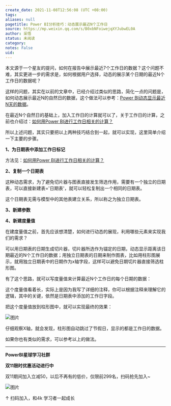 ```yaml
---
create_date: 2021-11-08T12:56:08 (UTC +08:00)
tags: 
aliases: null
pagetitle: Power BI分析技巧：动态展示最近N个工作日
source: https://mp.weixin.qq.com/s/B0xbNFoiwejqXYJubwEL0A
author: 采悟
status: 未阅读
category: 
notes: False
uid: 
---
```


本文源于一个星友的提问，如何在报告中展示最近7个工作日的数据？这个问题不难，其实更进一步的需求是，如何根据用户选择，动态的展示某个日期的最近N个工作日的数据呢？

这样的问题，其实在以前的文章中，已经介绍过类似的思路，简化一点的问题是，如何动态展示最近N的自然日的数据，这个做法可以参考：[Power BI动态显示最近N天的数据](http://mp.weixin.qq.com/s?__biz=MzA4MzQwMjY4MA==&mid=2484075973&idx=1&sn=bf5b8a1b66b86a933544a2f9580d30c8&chksm=8e0c5712b97bde0422efa22f48fc490a14e1692d17047b16a95dbdd161fc765f3befa77c68fb&scene=21#wechat_redirect)。

在最近N个自然日的基础上，加入工作日的计算就可以了，关于工作日的计算，之前也介绍过：[如何用Power BI进行工作日相关的计算？](http://mp.weixin.qq.com/s?__biz=MzA4MzQwMjY4MA==&mid=2484077728&idx=1&sn=5d7739914cb98e96b7abd32d402aba3e&chksm=8e13ae77b96427615638ed7351de474f87095c983d3d5c745b94ed1c0fc35a87e34ea247683d&scene=21#wechat_redirect)  

所以上述问题，其实只要把以上两种技巧结合到一起，就可以实现，这里简单介绍一下主要的步骤。

**1、为日期表中添加工作日标记**

方法见：[如何用Power BI进行工作日相关的计算？](http://mp.weixin.qq.com/s?__biz=MzA4MzQwMjY4MA==&mid=2484077728&idx=1&sn=5d7739914cb98e96b7abd32d402aba3e&chksm=8e13ae77b96427615638ed7351de474f87095c983d3d5c745b94ed1c0fc35a87e34ea247683d&scene=21#wechat_redirect)  

**2、复制一个日期表**

这种动态需求，为了避免切片器与图表直接发生筛选作用，需要有一个独立的日期表，可以直接新建表='日期表'，就可以轻松复制出一个相同的日期表。

这个日期表无需与模型中的其他表建立关系，所以称之为独立日期表。

**3、新建参数**

**4、新建度量值**

在建度量值之前，首先应该想清楚，如何进行动态的展现，利用哪些元素来实现我们的需求？

可以用日期表的日期生成切片器，切片器所选作为锚定的日期，动态显示距离该日期最近的N个工作日的数据；用独立日期表的日期来制作图表，比如用柱形图展示，就用独立日期表中的日期作为x轴字段，这样可以避免日期切片器直接筛选柱形图。  

有了这个思路，就可以写度量值来计算最近N个工作日的每个日期的数据：

这个度量值看着长，实际上是因为我写了详细的注释，你可以根据注释来理解它的逻辑，其中的关键，依然是日期表中添加的工作日字段。  

把这个度量值放到柱形图中，就可以实现最终的效果：

![图片](https://mmbiz.qpic.cn/mmbiz_gif/aHEbZtANQJMalyBYDdQeHcOnU56EtTUUDYWJvOJkakLOKduY6iblYS2e5icPEEZumrVibicBxMQ9rTBiaUs8ZqKprkQ/640?wx_fmt=gif&wxfrom=5&wx_lazy=1)

仔细观察X轴，就会发现，柱形图自动跳过了节假日，显示的都是工作日的数据。

如果你也有类似的需求，可以参考以上的做法。  

___

**PowerBI星球学习社群**  

**双11限时优惠活动进行中**

双11期间加入立减50，以后不再有的低价，仅限前299名，扫码抢先加入~

![图片](https://mmbiz.qpic.cn/mmbiz_png/aHEbZtANQJPqMkIyUw4C2I47MgpY2Xy5vECkEIFgA1UK0GpDT8BySjzpfZP1sd5ev5amb6IsE0YVXia8NUHdR0Q/640?wx_fmt=png&wxfrom=5&wx_lazy=1&wx_co=1)

↑ 扫码加入，和4k 学习者一起成长

